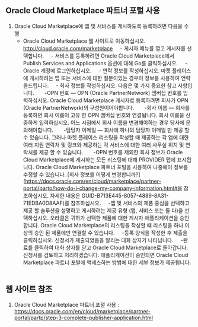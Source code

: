 ## Oracle Cloud Marketplace 파트너 포털 사용

1. Oracle Cloud Marketplace에 앱 및 서비스를 게시하도록 등록하려면 다음을 수행
    - Oracle Cloud Marketplace 웹 사이트로 이동하십시오. http://cloud.oracle.com/marketplace
    - 게시자 메뉴를 열고 게시자를 선택합니다.
    - 서비스를 등록하려면 Oracle Cloud Marketplace에서 Publish Services and Applications 옵션에 대해 Go를 클릭하십시오.
    - Oracle 계정에 로그인하십시오.
    - 연락 정보를 작성하십시오. 마켓 플레이스에 게시하려는 앱 또는 서비스에 대한 질문이있는 경우이 정보를 사용하여 연락을드립니다.
    - 회사 정보를 작성하십시오. 다음은 몇 가지 중요한 참고 사항입니다.
      -OPN 번호 — OPN (Oracle PartnerNetwork) 멤버십 번호를 입력하십시오. Oracle Cloud Marketplace 게시자로 등록하려면 회사가 OPN (Oracle PartnerNetwork)의 구성원이어야합니다.
      -회사 이름 — 회사를 등록하면 회사 이름이 고유 한 OPN 멤버십 번호와 연결됩니다. 회사 이름을 신중하게 입력하십시오. 어느 시점에서 회사 이름을 변경해야하는 경우 당사에 문의해야합니다.
      -담당자 이메일 — 회사에 하나의 담당자 이메일 만 제공 할 수 있습니다. 그러나 마켓 플레이스 리스팅을 작성할 때 제공하는 각 앱에 대한 여러 지원 연락처 및 링크와 제공하는 각 서비스에 대한 여러 사무실 위치 및 연락처를 제공 할 수 있습니다.
      -OPN 번호를 제외한 회사 정보가 Oracle Cloud Marketplace에 게시하는 모든 리스팅에 대해 PROVIDER 탭에 표시됩니다. Oracle Cloud Marketplace 파트너 포털을 사용하여 나중에이 정보를 수정할 수 있습니다. [회사 정보를 어떻게 변경합니까?] (https://docs.oracle.com/en/cloud/marketplace/partner-portal/partp/how-do-i-change-my-company-information.html#을 참조하십시오. 자세한 내용은 GUID-B713E445-8057-4889-8A31-71EDBA0D8AAF)를 참조하십시오.
    -앱 및 서비스의 제품 중심을 선택하고 제공 할 솔루션을 설명하고 게시하려는 제공 유형 (앱, 서비스 또는 둘 다)을 선택하십시오. 오라클은 귀하가 선택한 제품에 대한 게시자 애플리케이션을 승인합니다. Oracle Cloud Marketplace의 리스팅을 작성할 때 리스팅을 하나 이상의 승인 된 제품에만 연결할 수 있습니다.
    -등록 양식을 작성한 후 제출을 클릭하십시오. 신청서가 제출되었음을 알리는 대화 상자가 나타납니다.
    -완료를 클릭하여 대화 상자를 닫고 Oracle Cloud Marketplace로 돌아갑니다.
신청서를 검토하고 처리하겠습니다. 애플리케이션이 승인되면 Oracle Cloud Marketplace 파트너 포털에 액세스하는 방법에 대한 세부 정보가 제공됩니다.
    
## 웹 사이트 참조
1. Oracle Cloud Marketplace 파트너 포털 사용 : https://docs.oracle.com/en/cloud/marketplace/partner-portal/partp/step-3-complete-publisher-application.html
